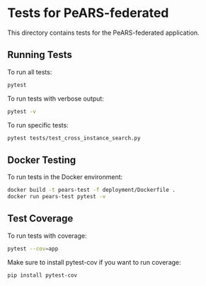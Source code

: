 # Tests for PeARS-federated

This directory contains tests for the PeARS-federated application.

## Running Tests

To run all tests:

```bash
pytest
```

To run tests with verbose output:

```bash
pytest -v
```

To run specific tests:

```bash
pytest tests/test_cross_instance_search.py
```

## Docker Testing

To run tests in the Docker environment:

```bash
docker build -t pears-test -f deployment/Dockerfile .
docker run pears-test pytest -v
```

## Test Coverage

To run tests with coverage:

```bash
pytest --cov=app
```

Make sure to install pytest-cov if you want to run coverage:

```bash
pip install pytest-cov
``` 